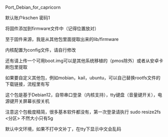 Port_Debian_for_capricorn

默认账户kschen
密码1

将固件添加到firmware文件中（记得位置放对）

至于固件来源，我是从其他包里面提取出来的lib/firmware

内核配置为config文件，请自行修改

还有请上传一个可用boot.img可以是其他系统移植的（pmos除外）或者从安卓卡刷包里提取

如果要自定义其他包，例如mobian，kail，ubuntu，可以自己替换rootfs文件的下载链接，流程里有写

这个包是基于Debian12，自带串口登录（内核支持），tty键盘（音量键开关），电源键开关屏幕长按关机

注意这个包极度精简，很多基本软件都没有，第一次登录请执行 sudo resize2fs <分区> 不然大小只有5g

默认中文环境，如果不打中文补丁，在tty下显示中文会乱码


